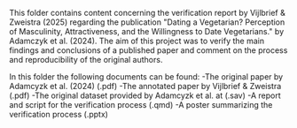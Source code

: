 This folder contains content concerning the verification report by Vijlbrief & Zweistra (2025) regarding the publication "Dating a Vegetarian? Perception of Masculinity, Attractiveness, and the Willingness to Date Vegetarians." by Adamczyk et al. (2024). The aim of this project was to verify the main findings and conclusions of a published paper and comment on the process and reproducibility of the original authors.

In this folder the following documents can be found:
-The original paper by Adamcyzk et al. (2024)		(.pdf)
-The annotated paper by Vijlbrief & Zweistra		(.pdf)
-The original dataset provided by Adamcyzk et al. at 	(.sav)
-A report and script for the verification process 	(.qmd)
-A poster summarizing the verification process 		(.pptx)
